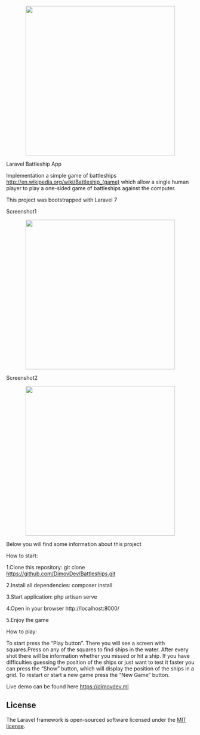 <p align="center"><a href="https://laravel.com" target="_blank"><img src="https://raw.githubusercontent.com/laravel/art/master/logo-lockup/5%20SVG/2%20CMYK/1%20Full%20Color/laravel-logolockup-cmyk-red.svg" width="400"></a></p>

Laravel Battleship App

Implementation a simple game of battleships http://en.wikipedia.org/wiki/Battleship_(game) which allow a single human player to play a one-sided game of battleships against the computer.

This project was bootstrapped with Laravel 7


Screenshot1
<p align="center"><a href="https://dimovdev.ml" target="_blank"><img src="https://dimovdev.ml/screenshot1.PNG" width="400"></a></p>

Screenshot2
<p align="center"><a href="https://dimovdev.ml" target="_blank"><img src="https://dimovdev.ml/screenshot2.PNG" width="400"></a></p>

Below you will find some information about this project

How to start:

1.Clone this repository: git clone https://github.com/DimovDev/Battleships.git 

2.Install all dependencies: composer install

3.Start application: php artisan serve

4.Open in your browser http://localhost:8000/

5.Enjoy the game

How to play:

To start press the “Play button”. There you will see a screen with squares.Press on any of the squares to  find ships in the water. After every shot there will be information whether you missed or hit a ship. If you have difficulties  guessing the position of the ships or just want to test it faster you can press the “Show” button, which will display the position of the ships in a grid.  To restart or start a new game  press the “New Game” button.


Live demo can be found here https://dimovdev.ml
## License

The Laravel framework is open-sourced software licensed under the [MIT license](https://opensource.org/licenses/MIT).
